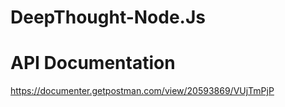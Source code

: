 # DeepThought-Node.Js

# API Documentation

https://documenter.getpostman.com/view/20593869/VUjTmPjP

